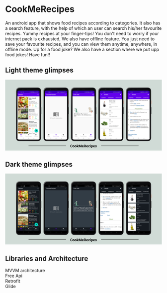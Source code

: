 # CookMeRecipes
An android app that shows food recipes according to categories. It also has a search feature, with the help of which an user can search his/her favourite recipes. Yummy recipes at your finger-tips! 
You don't need to worry if your internet pack is exhausted, We also have offline feature. You just need to save your favourite recipes, and you can view them anytime, anywhere, in offline mode.
Up for a food joke? We also have a section where we put upp food jokes! Have fun!!

## Light theme glimpses
![alt text](https://github.com/IamRaja007/CookMeRecipes/blob/master/Screenshots/Light.png)

## Dark theme glimpses
![alt text](https://github.com/IamRaja007/CookMeRecipes/blob/master/Screenshots/DARK.png)

## Libraries and Architecture
MVVM architecture</br>
Free Api</br>
Retrofit</br>
Glide</br>
